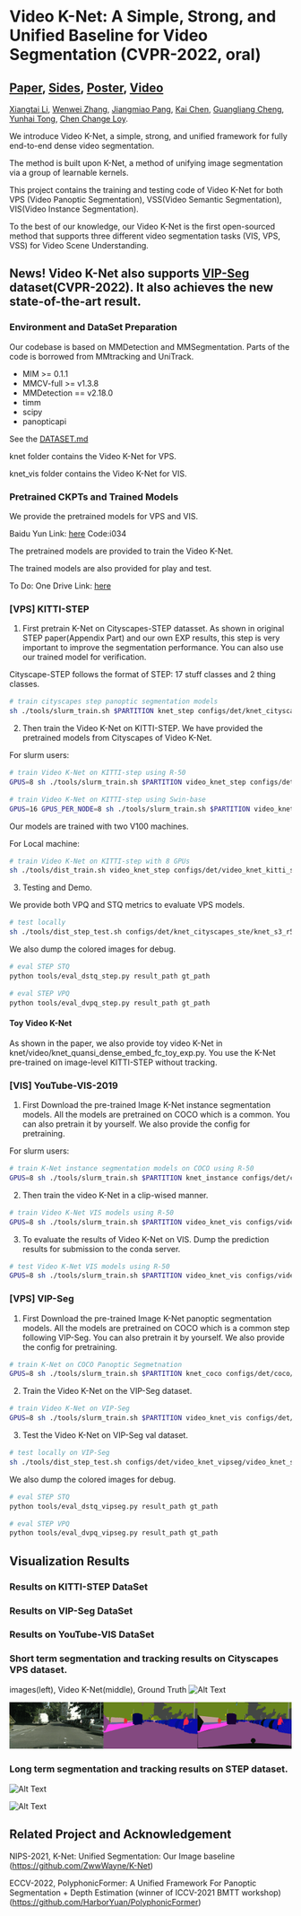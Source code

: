 # Video K-Net: A Simple, Strong, and Unified Baseline for Video Segmentation (CVPR-2022, oral) 
## [Paper](https://arxiv.org/abs/2204.04656), [Sides](./slides/Video-KNet-cvpr-slides-10-25-version.pptx), [Poster](./slides/cvpr22_poster_lxt_zww_pjm.pdf), [Video](https://www.youtube.com/watch?v=LIEyp_czu20&t=3s)

[Xiangtai Li](https://lxtgh.github.io/),
[Wenwei Zhang](https://zhangwenwei.cn/),
[Jiangmiao Pang](https://oceanpang.github.io/),
[Kai Chen](https://chenkai.site/), 
[Guangliang Cheng](https://scholar.google.com/citations?user=FToOC-wAAAAJ),
[Yunhai Tong](https://scholar.google.com/citations?user=T4gqdPkAAAAJ&hl=zh-CN),
[Chen Change Loy](https://www.mmlab-ntu.com/person/ccloy/).

We introduce Video K-Net, a simple, strong, and unified framework for fully end-to-end dense video segmentation. 

The method is built upon K-Net, a method of unifying image segmentation via a group of learnable kernels.

This project contains the training and testing code of Video K-Net for both VPS (Video Panoptic Segmentation), 
VSS(Video Semantic Segmentation), VIS(Video Instance Segmentation).

To the best of our knowledge, our Video K-Net is the first open-sourced method that supports three different video segmentation tasks (VIS, VPS, VSS) for Video Scene Understanding.


## News! Video K-Net also supports [VIP-Seg](https://github.com/VIPSeg-Dataset/VIPSeg-Dataset) dataset(CVPR-2022). It also achieves the new state-of-the-art result.



### Environment and DataSet Preparation 
Our codebase is based on MMDetection and MMSegmentation. Parts of the code is borrowed from MMtracking and UniTrack.

- MIM >= 0.1.1
- MMCV-full >= v1.3.8
- MMDetection == v2.18.0
- timm
- scipy
- panopticapi

See the [DATASET.md](https://github.com/lxtGH/Video-K-Net/blob/main/DATASET.md)

knet folder contains the Video K-Net for VPS.

knet_vis folder contains the Video K-Net for VIS.



### Pretrained CKPTs and Trained Models

We provide the pretrained models for VPS and VIS.

Baidu Yun Link: [here](https://pan.baidu.com/s/12dIinkAF3o60fcAoggVhjQ)  Code:i034

The pretrained models are provided to train the Video K-Net.

The trained models are also provided for play and test.

To Do:
One Drive Link: [here]()

### [VPS] KITTI-STEP

1. First pretrain K-Net on Cityscapes-STEP datasset. As shown in original STEP paper(Appendix Part) and our own EXP results, this step is very important to improve the segmentation performance.
You can also use our trained model for verification.

Cityscape-STEP follows the format of STEP: 17 stuff classes and 2 thing classes. 

```bash
# train cityscapes step panoptic segmentation models
sh ./tools/slurm_train.sh $PARTITION knet_step configs/det/knet_cityscapes_step/knet_s3_r50_fpn.py $WORK_DIR --no-validate
```

2. Then train the Video K-Net on KITTI-STEP. We have provided the pretrained models from Cityscapes of Video K-Net.

For slurm users:

```bash
# train Video K-Net on KITTI-step using R-50
GPUS=8 sh ./tools/slurm_train.sh $PARTITION video_knet_step configs/det/video_knet_kitti_step/video_knet_s3_r50_rpn_1x_kitti_step_sigmoid_stride2_mask_embed_link_ffn_joint_train.py $WORK_DIR --no-validate --load-from /path_to_knet_step_city_r50
```

```bash
# train Video K-Net on KITTI-step using Swin-base
GPUS=16 GPUS_PER_NODE=8 sh ./tools/slurm_train.sh $PARTITION video_knet_step configs/det/video_knet_kitti_step/video_knet_s3_swinb_rpn_1x_kitti_step_sigmoid_stride2_mask_embed_link_ffn_joint_train.py $WORK_DIR --no-validate --load-from /path_to_knet_step_city_r50
```

Our models are trained with two V100 machines. 

For Local machine:

```bash
# train Video K-Net on KITTI-step with 8 GPUs
sh ./tools/dist_train.sh video_knet_step configs/det/video_knet_kitti_step/video_knet_s3_r50_rpn_1x_kitti_step_sigmoid_stride2_mask_embed_link_ffn_joint_train.py 8 $WORK_DIR --no-validate
```


3. Testing and Demo.

We provide both VPQ and STQ metrics to evaluate VPS models. 

```bash
# test locally 
sh ./tools/dist_step_test.sh configs/det/knet_cityscapes_ste/knet_s3_r50_fpn.py $MODEL_DIR 
```

We also dump the colored images for debug.

```bash
# eval STEP STQ
python tools/eval_dstq_step.py result_path gt_path
```

```bash
# eval STEP VPQ
python tools/eval_dvpq_step.py result_path gt_path
```

#### Toy Video K-Net 

As shown in the paper, we also provide toy video K-Net in knet/video/knet_quansi_dense_embed_fc_toy_exp.py. 
You use the K-Net pre-trained on image-level KITTI-STEP without tracking.


### [VIS] YouTube-VIS-2019

1. First Download the pre-trained Image K-Net instance segmentation models. All the models are pretrained on COCO which is
a common. You can also pretrain it by yourself. We also provide the config for pretraining.

For slurm users:

```bash
# train K-Net instance segmentation models on COCO using R-50
GPUS=8 sh ./tools/slurm_train.sh $PARTITION knet_instance configs/det/coco/knet_s3_r50_fpn_ms-3x_coco.py $WORK_DIR 
```

2. Then train the video K-Net in a clip-wised manner. 

```bash
# train Video K-Net VIS models using R-50
GPUS=8 sh ./tools/slurm_train.sh $PARTITION video_knet_vis configs/video_knet_vis/video_knet_vis/knet_track_r50_1x_youtubevis.py $WORK_DIR --load-from /path_to_knet_instance_coco
```

3. To evaluate the results of Video K-Net on VIS. Dump the prediction results for submission to the conda server. 

```bash
# test Video K-Net VIS models using R-50
GPUS=8 sh ./tools/slurm_train.sh $PARTITION video_knet_vis configs/video_knet_vis/video_knet_vis/knet_track_r50_1x_youtubevis.py $WORK_DIR 
```


### [VPS] VIP-Seg

1. First Download the pre-trained Image K-Net panoptic segmentation models. All the models are pretrained on COCO which is
a common step following VIP-Seg. You can also pretrain it by yourself. We also provide the config for pretraining.
```bash
# train K-Net on COCO Panoptic Segmetnation
GPUS=8 sh ./tools/slurm_train.sh $PARTITION knet_coco configs/det/coco/knet_s3_r50_fpn_ms-3x_coco-panoptic.py $WORK_DIR 
```

2. Train the Video K-Net on the VIP-Seg dataset. 
```bash
# train Video K-Net on VIP-Seg
GPUS=8 sh ./tools/slurm_train.sh $PARTITION video_knet_vis configs/det/video_knet_vipseg/video_knet_s3_r50_rpn_vipseg_mask_embed_link_ffn_joint_train.py $WORK_DIR --load-from /path/knet_coco_pretrained_r50
```

3. Test the Video K-Net on VIP-Seg val dataset.
```bash
# test locally on VIP-Seg
sh ./tools/dist_step_test.sh configs/det/video_knet_vipseg/video_knet_s3_r50_rpn_vipseg_mask_embed_link_ffn_joint_train.py $MODEL_DIR 
```

We also dump the colored images for debug.

```bash
# eval STEP STQ
python tools/eval_dstq_vipseg.py result_path gt_path
```

```bash
# eval STEP VPQ
python tools/eval_dvpq_vipseg.py result_path gt_path
```


## Visualization Results


### Results on KITTI-STEP DataSet



### Results on VIP-Seg DataSet



### Results on YouTube-VIS DataSet



### Short term segmentation and tracking results on Cityscapes VPS dataset.

images(left), Video K-Net(middle), Ground Truth 
![Alt Text](./figs/cityscapes_vps_video_1_20220318131729.gif)

![Alt Text](./figs/cityscapes_vps_video_2_20220318132943.gif)

### Long term segmentation and tracking results on STEP dataset.

![Alt Text](./figs/step_video_1_20220318133227.gif)

![Alt Text](./figs/step_video_2_20220318133423.gif)


## Related Project and Acknowledgement

NIPS-2021, K-Net: Unified Segmentation: Our Image baseline (https://github.com/ZwwWayne/K-Net)

ECCV-2022, PolyphonicFormer: A Unified Framework For Panoptic Segmentation + Depth Estimation (winner of ICCV-2021 BMTT workshop)
(https://github.com/HarborYuan/PolyphonicFormer)


